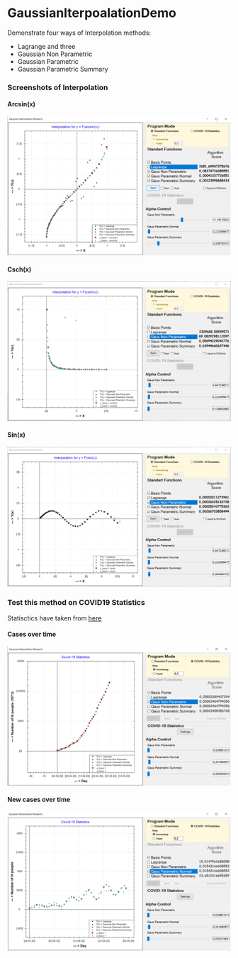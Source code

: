 # GaussianIterpoalationDemo
Demonstrate four ways of Interpolation methods: 
 - Lagrange and three 
 - Gaussian Non Parametric
 - Gaussian Parametric
 - Gaussian Parametric Summary

### Screenshots of Interpolation

#### Arcsin(x)
![](./docs/arcsinx.png)

#### Csch(x)
![](./docs/csch.png)

#### Sin(x)
![](./docs/sinx.png)

### Test this method on COVID19 Statistics
Statisctics have taken from [here](https://pomber.github.io/covid19/timeseries.json")

#### Cases over time
![](./docs/Covid19_TotalIlled.png)

#### New cases over time
![](./docs/covid19_evryday.png)